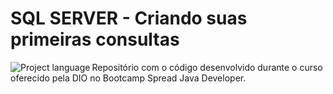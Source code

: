 # SQL SERVER - Criando suas primeiras consultas

<p align="left">
<img align="left" alt="Project language" src="https://img.shields.io/badge/Microsoft_SQL_Server-CC2927?style=for-the-badge&logo=microsoft-sql-server&logoColor=white">
</p>



Repositório com o código desenvolvido durante o curso oferecido pela DIO no Bootcamp Spread Java Developer.
